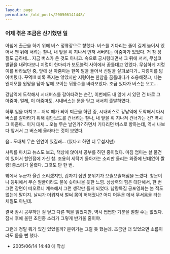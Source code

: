 ```yaml
---
layout: page
permalink: /old_posts/200506141448/
---
```


### 어제 겪은 조금은 신기했던 일

아침에 출근을 하기 위해 버스 정류장으로 향했다.
버스를 기다리는 줄이 길게 늘어서 있어서 맨 뒤에 서려는 찰나, 내 앞을 휙 지나서 먼저 서버리는 아줌마가 있었다.
거 참 성질도 급하네... 지금 버스가 온 것도 아니고.
속으로 궁시렁대면서 그 뒤에 서서, 무심코 발끝을 내려다보니 지렁이 한마리가 보도블럭 사이에서 꿈틀대고 있었다.
무심하게 지렁이를 바라보던 중, 앞에 선 아줌마는 한쪽 발을 들어서 신발을 살펴보다가..
지렁이를 밟아버렸다. 
꾸엑!!!
비록 죽지는 않았지만 지렁이는 한참을 꿈틀대다가 조용해졌고, 나는 왠지모를 원망을 담아 앞에 보이는 뒤통수를 바라보았다.
조금 있다가 버스는 오고...

강남역에 도착해서 시내버스를 갈아타려는 순간, 이번에도 내 앞에 서 있던 건 바로 그 아줌마.
얼레, 이 아줌마도.
시내버스는 문을 닫고 서서히 출발하였다.







하루 일을 마치고...
저녁 때가 되어 퇴근을 하던 중, 시내버스로 강남역에 도착해서 다시 버스를 갈아타기 위해 횡단보도를 건너려는 찰나,
내 앞을 휙 지나쳐 건너가는 건?
역시 그 아줌마..
이거 대체... 오늘 무슨 날인가? 하면서 기다리던 버스로 향하는데,
역시 나보다 앞서서 그 버스에 올라타는 것이 보였다.

음.. 도대체 무슨 인연이 있길래... (있다고 하면 더 무섭지만)






<a name="238265_1"></a>샤워를 마치고 뉴스도 보고, 책상에 앉아서 공부를 하던 중이었다.
마침 엄마는 살 물건이 있어서 할인점에 가신 참.
조용히 세탁기 돌아가는 소리만 들리는 와중에 난데없이 짤랑! 종소리가 울렸다. 그것도 단 한 번.

밖에서 누군가 울린 소리겠지만, 갑자기 집안 분위기가 으슬으슬해짐을 느꼈다.
창문이나 등뒤에서 무슨 얼굴이라도 불쑥 솟아나올 듯한 느낌.
상상력의 힘은 대단해서, 한 번 그런 장면이 떠오르니 계속해서 그런 생각만 들게 되었다.
납량특집 공포영화는 본 적도 없는데 말이지.
날씨가 더워져서 벌써 몸이 허해졌나?
어디 어두운 데서 무서움을 타는 체질도 아닌데.

결국 잠시 공부하던 걸 덮고 다른 책을 읽었지만, 역시 찝찝한 기분을 떨칠 수는 없었다.
잠시 후에 울린 초인종 소리가 그렇게 반가울 줄이야.


그런데 정말 뭐가 있긴 있었을까? 분위기는 그럴 듯 했는데.
조금만 더 있었으면 소름이라도 돋을 뻔 했다.





- 2005/06/14 14:48 에 작성